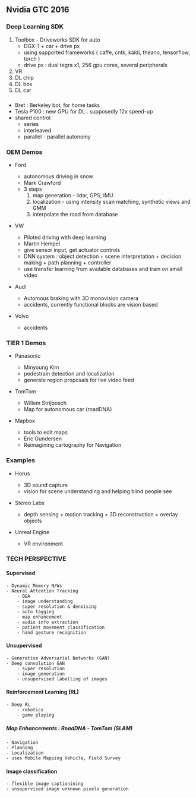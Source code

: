 Nvidia GTC 2016
---------------

### Deep Learning SDK

1. Toolbox - Driveworks SDK for auto
	- DGX-1 + car + drive px
	- using supported frameworks ( caffe, cntk, kaldi, theano, tensorflow, torch )
	- drive px : dual tegra x1, 256 gpu cores, several peripherals
2. VR
3. DL chip
4. DL box
5. DL car 


### 

- Bret : Berkeley bot, for home tasks
- Tesla P100 : new GPU for DL.. supposedly 12x speed-up 
- shared control
	- series
	- interleaved
	- parallel - parallel autonomy

### OEM Demos

- Ford
	- autonomous driving in snow
	- Mark Crawford
	- 3 steps
		1. map generation - lidar, GPS, IMU
		2. localization - using intensity scan matching, synthetic views and GMM
		3. interpolate the road from database

- VW
	- Piloted driving with deep learning
	- Martin Hempel
	- give sensor input, get actuator controls
	- DNN system : object detection + scene interpretation + 
	  decision making + path planning + controller
	- use transfer learning from available databases and train on small video

- Audi
	- Automous braking with 3D monovision camera
	- accidents, currently functional blocks are vision based 

- Volvo
	- accidents


### TIER 1 Demos

- Panasonic
	- Minyoung Kim
	- pedestrain detection and localization
	- generate region proposals for live video feed

- TomTom
	- Willem Strijbosch
	- Map for autonomous car (roadDNA)

- Mapbox
	- tools to edit maps
	- Eric Gundersen
	- Reimagining cartography for Navigation

### Examples
- Horus
	- 3D sound capture
	- vision for scene understanding and helping blind people see

- Stereo Labs
	- depth sensing + motion tracking + 3D reconstruction + overlay objects

- Unreal Engine
	- VR environment


### TECH PERSPECTIVE

#### Supervised
	- Dynamic Memory N/Ws
	- Neural Attention Tracking
		- Q&A
		- image understanding
		- super resolution & denoising
		- auto tagging
		- map enhancement
		- audio info extraction
		- patient movement classification
		- hand gesture recognition

#### Unsupervised
	- Generative Adversarial Networks (GAN)
	- Deep convolution GAN
		- super resolution
		- image generation
		- unsupervised labelling of images

#### Reinforcement Learning (RL)
	- Deep RL
		- robotics
		- game playing


##### Map Enhancements : RoadDNA - TomTom (SLAM)
	- Navigation
	- Planning
	- Localization
	- uses Mobile Mapping Vehicle, Field Survey

#### Image classification
	- flexible image captionining
	- unsupervised image unknown pixels generation
